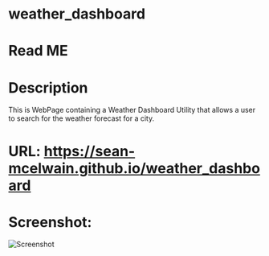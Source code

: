 # weather_dashboard
# Read ME
# Description

This is WebPage containing a Weather Dashboard Utility that allows a user to search for the weather forecast for a city. 

# URL: https://sean-mcelwain.github.io/weather_dashboard

# Screenshot:

![Screenshot](https://github.com/sean-mcelwain/weather_dashboard/blob/main/assets/screenshot.jpg)